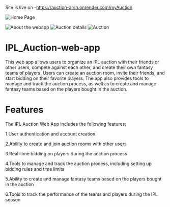 Site is live on -https://auction-arsh.onrender.com/myAuction

![Home Page](https://user-images.githubusercontent.com/96560863/233458971-5d7196cb-d622-4731-8dd7-37a5be322b9c.png)

![About the webapp](https://user-images.githubusercontent.com/96560863/233458967-11ceeed3-41dc-454f-909e-fd490f883688.png)
![Auction details](https://user-images.githubusercontent.com/96560863/233458954-d8897044-5259-4192-a949-1d66591db573.png)
![Auction](https://user-images.githubusercontent.com/96560863/233458931-7c99d45e-6f94-4449-9262-56a25ee142fc.png)
# IPL_Auction-web-app

This web app allows users to organize an IPL auction with their friends or other users, compete against each other, and create their own fantasy teams of players. Users can create an auction room, invite their friends, and start bidding on their favorite players. The app also provides tools to manage and track the auction process, as well as to create and manage fantasy teams based on the players bought in the auction.


# Features
The IPL Auction Web App includes the following features:

1.User authentication and account creation

2.Ability to create and join auction rooms with other users

3.Real-time bidding on players during the auction process

4.Tools to manage and track the auction process, including setting up bidding rules and time limits

5.Ability to create and manage fantasy teams based on the players bought in the auction

6.Tools to track the performance of the teams and players during the IPL season


